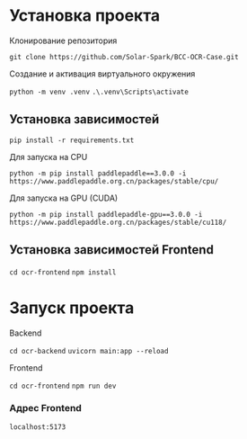 # Установка проекта

Клонирование репозитория

`git clone https://github.com/Solar-Spark/BCC-OCR-Case.git`

Создание и активация виртуального окружения

`python -m venv .venv`
`.\.venv\Scripts\activate`

## Установка зависимостей

`pip install -r requirements.txt`

Для запуска на CPU

`python -m pip install paddlepaddle==3.0.0 -i https://www.paddlepaddle.org.cn/packages/stable/cpu/`

Для запуска на GPU (CUDA)

`python -m pip install paddlepaddle-gpu==3.0.0 -i https://www.paddlepaddle.org.cn/packages/stable/cu118/`

## Установка зависимостей Frontend

`cd ocr-frontend`
`npm install`

# Запуск проекта

Backend

`cd ocr-backend`
`uvicorn main:app --reload`

Frontend

`cd ocr-frontend`
`npm run dev`

### Адрес Frontend
`localhost:5173`